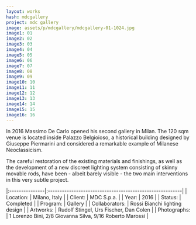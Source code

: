 ```yaml
---
layout: works
hash: mdcgallery
project: mdc gallery
image: assets/p/mdcgallery/mdcgallery-01-1024.jpg
image1: 01
image2: 02
image3: 03
image4: 04
image5: 05
image6: 06
image7: 07
image8: 08
image9: 09
image10: 10
image11: 11
image12: 12
image13: 13
image14: 14
image15: 15
image16: 16
---
```


In 2016 Massimo De Carlo opened his second gallery in Milan.
The 120 sqm venue is located inside Palazzo Belgioioso, a historical building designed by Giuseppe Piermarini and considered a remarkable example of Milanese Neoclassicism.

The careful restoration of the existing materials and finishings, as well as the development of a new discreet lighting system consisting of skinny movable rods, have been - albeit barely visible -  the two main interventions in this very subtle project.

|:---------------|:---------------------------------------------------------|
| Location:      | Milano, Italy                                            |
| Client:        | MDC S.p.a.                                               |
| Year:          | 2016                                                     |
| Status:        | Completed                                                |
| Program:       | Gallery                                                  |
| Collaborators: | Rossi Bianchi lighting design                            |
| Artworks:      | Rudolf Stingel, Urs Fischer, Dan Colen                   |
| Photographs:   | 1 Lorenzo Bini, 2/8 Giovanna Silva, 9/16 Roberto Marossi |
